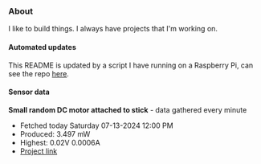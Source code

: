 ### About
I like to build things. I always have projects that I'm working on.

#### Automated updates
This README is updated by a script I have running on a Raspberry Pi, can see the repo [here](https://github.com/jdc-cunningham/raspi-git-repo-updater).

#### Sensor data


**Small random DC motor attached to stick** - data gathered every minute
- Fetched today Saturday 07-13-2024 12:00 PM
- Produced: 3.497 mW
- Highest: 0.02V 0.0006A
- [Project link](https://github.com/jdc-cunningham/turbine-raspi)